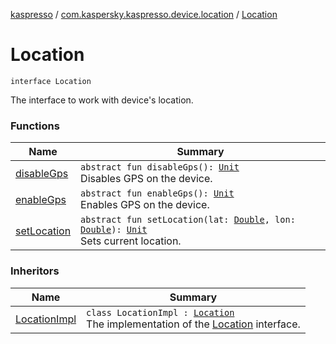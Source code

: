 [kaspresso](../../index.md) / [com.kaspersky.kaspresso.device.location](../index.md) / [Location](./index.md)

# Location

`interface Location`

The interface to work with device's location.

### Functions

| Name | Summary |
|---|---|
| [disableGps](disable-gps.md) | `abstract fun disableGps(): `[`Unit`](https://kotlinlang.org/api/latest/jvm/stdlib/kotlin/-unit/index.html)<br>Disables GPS on the device. |
| [enableGps](enable-gps.md) | `abstract fun enableGps(): `[`Unit`](https://kotlinlang.org/api/latest/jvm/stdlib/kotlin/-unit/index.html)<br>Enables GPS on the device. |
| [setLocation](set-location.md) | `abstract fun setLocation(lat: `[`Double`](https://kotlinlang.org/api/latest/jvm/stdlib/kotlin/-double/index.html)`, lon: `[`Double`](https://kotlinlang.org/api/latest/jvm/stdlib/kotlin/-double/index.html)`): `[`Unit`](https://kotlinlang.org/api/latest/jvm/stdlib/kotlin/-unit/index.html)<br>Sets current location. |

### Inheritors

| Name | Summary |
|---|---|
| [LocationImpl](../-location-impl/index.md) | `class LocationImpl : `[`Location`](./index.md)<br>The implementation of the [Location](./index.md) interface. |
